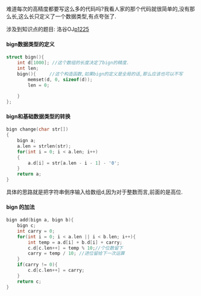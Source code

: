 
难道每次的高精度都要写这么多的代码吗?我看人家的那个代码就很简单的,没有那么长,这么长只定义了一个数据类型,有点夸张了.

涉及到知识点的题目:
洛谷OJ[p1225](https://www.luogu.com.cn/problem/P1255)

#### bign数据类型的定义
```C++
struct bign(){
	int d[1000]; //这个数组的长度决定了bign的精度.
	int len;
	bign(){		//这个构造函数,如果bign的定义是全局的话,那么应该也可以不写
		memset(d, 0, sizeof(d));
		len = 0;
	
	}
};

```

#### bign和基础数据类型的转换

```C++
bign change(char str[])
{
	bign a;
	a.len = strlen(str);
	for(int i = 0; i < a.len; i++)
	{
		a.d[i] = str[a.len - i - 1] - '0';
	}
	return a;
}
```

具体的思路就是把字符串倒序输入给数组d,因为对于整数而言,前面的是高位.
#### bign 的加法
```C++
bign add(bign a, bign b){
	bign c;
	int carry = 0;
	for(int i = 0; i < a.len || i < b.len; i++){
		int temp = a.d[i] + b.d[i] + carry;
		c.d[c.len++] = temp % 10;//个位数留下
		carry = temp / 10; //进位留给下一次运算
	}
	if(carry != 0){
		c.d[c.len++] = carry;
	}
	return c;
}

```